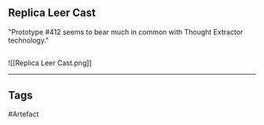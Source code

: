 ## Replica Leer Cast
"Prototype #412 seems to bear much in
common with Thought Extractor technology."
## 
![[Replica Leer Cast.png]]

---
## Tags
#Artefact